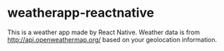 # weatherapp-reactnative

This is a weather app made by React Native. 
Weather data is from http://api.openweathermap.org/ based on your geolocation information.
